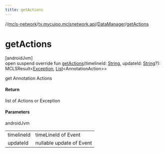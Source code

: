 ```yaml
---
title: getActions
---
```

//[mcls-network](../../../index.html)/[tv.mycujoo.mclsnetwork.api](../index.html)/[DataManager](index.html)/[getActions](get-actions.html)



# getActions



[androidJvm]\
open suspend override fun [getActions](get-actions.html)(timelineId: [String](https://kotlinlang.org/api/latest/jvm/stdlib/kotlin/-string/index.html), updateId: [String](https://kotlinlang.org/api/latest/jvm/stdlib/kotlin/-string/index.html)?): MCLSResult&lt;[Exception](https://kotlinlang.org/api/latest/jvm/stdlib/kotlin/-exception/index.html), [List](https://kotlinlang.org/api/latest/jvm/stdlib/kotlin.collections/-list/index.html)&lt;AnnotationAction&gt;&gt;



get Annotation Actions



#### Return



list of Actions or Exception



#### Parameters


androidJvm

| | |
|---|---|
| timelineId | timeLineId of Event |
| updateId | nullable update of Event |




